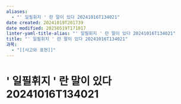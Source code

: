 ```yaml
---
aliases:
  - "' 일필휘지 ' 란 말이 있다 20241016T134021"
date created: 20241019T201739
date modified: 20250519T171017
linter-yaml-title-alias: "' 일필휘지 ' 란 말이 있다 20241016T134021"
title: "' 일필휘지 ' 란 말이 있다 20241016T134021"
과목:
  - "[[사고와 표현]]"
---
```


# ' 일필휘지 ' 란 말이 있다 20241016T134021
